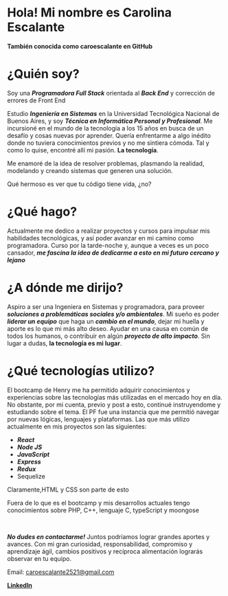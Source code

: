 
# Hola! Mi nombre es Carolina Escalante
**También conocida como caroescalante en GitHub**

# ¿Quién soy?
Soy una ***Programadora Full Stack*** orientada al ***Back End*** y corrección de errores de Front End

Estudio ***Ingeniería en Sistemas*** en la Universidad Tecnológica Nacional de Buenos Aires, y soy ***Técnica en Informática Personal y Profesional***.
Me incursioné en el mundo de la tecnología a los 15 años en busca de un desafío y cosas nuevas por aprender. Quería enfrentarme a algo inédito donde no tuviera conocimientos previos y no me sintiera cómoda. Tal y como lo quise, encontré allí mi pasión. 
**La tecnología**.

Me enamoré de la idea de resolver problemas, plasmando la realidad, modelando y creando sistemas que generen una solución.

Qué hermoso es ver que tu código tiene vida, ¿no?

# ¿Qué hago?
Actualmente me dedico a realizar proyectos y cursos para impulsar mis habilidades tecnológicas, y así poder avanzar en mi camino como programadora. Curso por la tarde-noche y, aunque a veces es un poco cansador, ***me fascina la idea de dedicarme a esto en mi futuro cercano y lejano***

# ¿A dónde me dirijo?

Aspiro a ser una Ingeniera en Sistemas y programadora, para proveer ***soluciones a problemáticas sociales y/o ambientales***. Mi sueño es poder ***liderar un equipo*** que haga un ***cambio en el mundo***, dejar mi huella y aporte es lo que mi más alto deseo. Ayudar en una causa en común de todos los humanos, o contribuir en algún ***proyecto de alto impacto***. Sin lugar a dudas, **la tecnología es mi lugar**.

# ¿Qué tecnologías utilizo?

El bootcamp de Henry me ha permitido adquirir conocimientos y experiencias sobre las tecnologías más utilizadas en el mercado hoy en día. No obstante, por mi cuenta, previo y post a esto, continué instruyendome y estudiando sobre el tema. El PF fue una instancia que me permitió navegar por nuevas lógicas, lenguajes y plataformas.
Las que más utilizo actualmente en mis proyectos son las siguientes:

- ***React***
- ***Node JS***
- ***JavaScript***
- ***Express***
- ***Redux***
- Sequelize

Claramente,HTML y CSS son parte de esto

Fuera de lo que es el bootcamp y mis desarrollos actuales tengo conocimientos sobre PHP, C++, lenguaje C, typeScript y moongose



<br/>

***No dudes en contactarme!***
Juntos podríamos lograr grandes aportes y avances. Con mi gran curiosidad, responsabilidad, compromiso y aprendizaje ágil, cambios positivos y recíproca alimentación lograrás observar en tu equipo.

Email: caroescalante2521@gmail.com

[**LinkedIn**](https://www.linkedin.com/in/carolina-escalante-548888201/)
